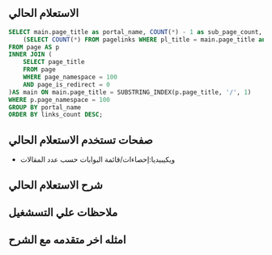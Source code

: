 
## الاستعلام الحالي 
```sql
SELECT main.page_title as portal_name, COUNT(*) - 1 as sub_page_count,
    (SELECT COUNT(*) FROM pagelinks WHERE pl_title = main.page_title and pl_from_namespace = 0 and pl_namespace = 100) as links_count
FROM page AS p
INNER JOIN (
    SELECT page_title
    FROM page
    WHERE page_namespace = 100
    AND page_is_redirect = 0
)AS main ON main.page_title = SUBSTRING_INDEX(p.page_title, '/', 1)
WHERE p.page_namespace = 100
GROUP BY portal_name
ORDER BY links_count DESC;

```
## صفحات تستخدم الاستعلام الحالي
 * ويكيبيديا:إحصاءات/قائمة البوابات حسب عدد المقالات 
 
## شرح الاستعلام الحالي
## ملاحظات علي التسشغيل
## امثله اخر متقدمه مع الشرح
